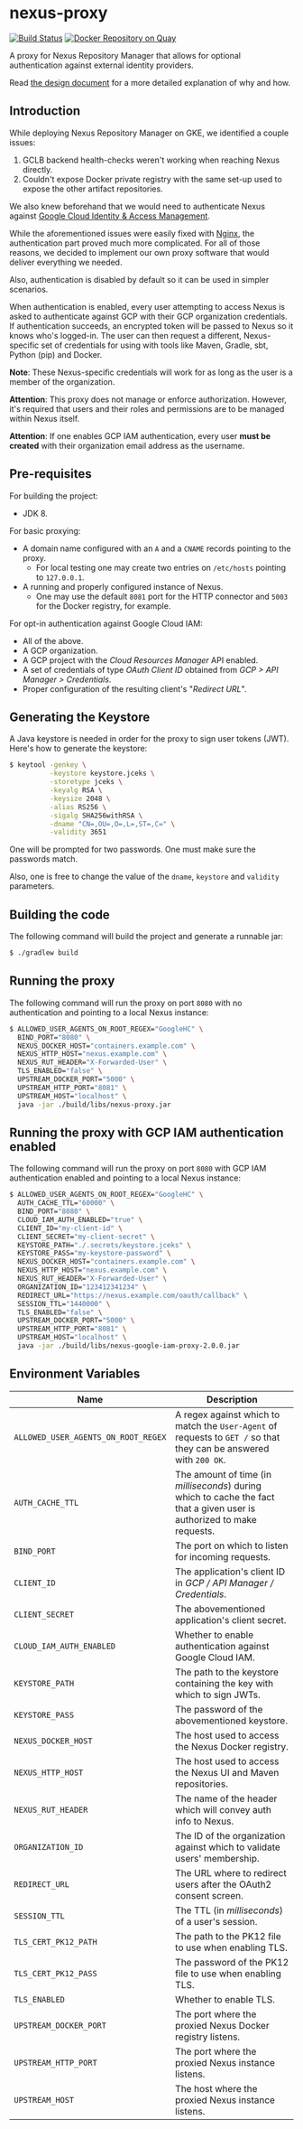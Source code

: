 # nexus-proxy

[![Build Status](https://travis-ci.org/travelaudience/nexus-proxy.svg?branch=master)](https://travis-ci.org/travelaudience/nexus-proxy)
[![Docker Repository on Quay](https://quay.io/repository/travelaudience/docker-nexus-proxy/status "Docker Repository on Quay")](https://quay.io/repository/travelaudience/docker-nexus-proxy)

A proxy for Nexus Repository Manager that allows for optional authentication against external identity providers.

Read [the design document](docs/design.md) for a more detailed explanation of why and how.

## Introduction

While deploying Nexus Repository Manager on GKE, we identified a couple issues:

1. GCLB backend health-checks weren't working when reaching Nexus directly.
1. Couldn't expose Docker private registry with the same set-up used to
expose the other artifact repositories.

We also knew beforehand that we would need to authenticate Nexus against
[Google Cloud Identity & Access Management](https://cloud.google.com/iam/).

While the aforementioned issues were easily fixed with [Nginx](https://nginx.org/en/),
the authentication part proved much more complicated. For all of those reasons,
we decided to implement our own proxy software that would deliver everything we
needed.

Also, authentication is disabled by default so it can be used in simpler scenarios.

When authentication is enabled, every user attempting to access Nexus is asked to
authenticate against GCP with their GCP organization credentials. If authentication
succeeds, an encrypted token will be passed to Nexus so it knows who's logged-in.
The user can then request a different, Nexus-specific set of credentials for
using with tools like Maven, Gradle, sbt, Python (pip) and Docker.

**Note**: These Nexus-specific credentials will work for as long as the user is a member
of the organization.

**Attention**: This proxy does not manage or enforce authorization. However, it's
required that users and their roles and permissions are to be managed within
Nexus itself.

**Attention**: If one enables GCP IAM authentication, every user **must be created**
with their organization email address as the username.

## Pre-requisites

For building the project:

* JDK 8.

For basic proxying:

* A domain name configured with an `A` and a `CNAME` records pointing to the proxy.
  * For local testing one may create two entries on `/etc/hosts` pointing to `127.0.0.1`.
* A running and properly configured instance of Nexus.
  * One may use the default `8081` port for the HTTP connector and `5003` for the Docker registry, for example.

For opt-in authentication against Google Cloud IAM:

* All of the above.
* A GCP organization.
* A GCP project with the _Cloud Resources Manager_ API enabled.
* A set of credentials of type _OAuth Client ID_ obtained from _GCP > API Manager > Credentials_.
* Proper configuration of the resulting client's "_Redirect URL_".

## Generating the Keystore

A Java keystore is needed in order for the proxy to sign user tokens (JWT).
Here's how to generate the keystore:

```bash
$ keytool -genkey \
          -keystore keystore.jceks \
          -storetype jceks \
          -keyalg RSA \
          -keysize 2048 \
          -alias RS256 \
          -sigalg SHA256withRSA \
          -dname "CN=,OU=,O=,L=,ST=,C=" \
          -validity 3651
```

One will be prompted for two passwords. One must make sure the passwords match.

Also, one is free to change the value of the `dname`, `keystore` and `validity` parameters.

## Building the code

The following command will build the project and generate a runnable jar:

```bash
$ ./gradlew build
```

## Running the proxy

The following command will run the proxy on port `8080` with no authentication
and pointing to a local Nexus instance:

```bash
$ ALLOWED_USER_AGENTS_ON_ROOT_REGEX="GoogleHC" \
  BIND_PORT="8080" \
  NEXUS_DOCKER_HOST="containers.example.com" \
  NEXUS_HTTP_HOST="nexus.example.com" \
  NEXUS_RUT_HEADER="X-Forwarded-User" \
  TLS_ENABLED="false" \
  UPSTREAM_DOCKER_PORT="5000" \
  UPSTREAM_HTTP_PORT="8081" \
  UPSTREAM_HOST="localhost" \
  java -jar ./build/libs/nexus-proxy.jar
```

## Running the proxy with GCP IAM authentication enabled

The following command will run the proxy on port `8080` with GCP IAM
authentication enabled and pointing to a local Nexus instance:

```bash
$ ALLOWED_USER_AGENTS_ON_ROOT_REGEX="GoogleHC" \
  AUTH_CACHE_TTL="60000" \
  BIND_PORT="8080" \
  CLOUD_IAM_AUTH_ENABLED="true" \
  CLIENT_ID="my-client-id" \
  CLIENT_SECRET="my-client-secret" \
  KEYSTORE_PATH="./.secrets/keystore.jceks" \
  KEYSTORE_PASS="my-keystore-password" \
  NEXUS_DOCKER_HOST="containers.example.com" \
  NEXUS_HTTP_HOST="nexus.example.com" \
  NEXUS_RUT_HEADER="X-Forwarded-User" \
  ORGANIZATION_ID="123412341234" \
  REDIRECT_URL="https://nexus.example.com/oauth/callback" \
  SESSION_TTL="1440000" \
  TLS_ENABLED="false" \
  UPSTREAM_DOCKER_PORT="5000" \
  UPSTREAM_HTTP_PORT="8081" \
  UPSTREAM_HOST="localhost" \
  java -jar ./build/libs/nexus-google-iam-proxy-2.0.0.jar
```

## Environment Variables

| Name                                | Description |
|-------------------------------------|-------------|
| `ALLOWED_USER_AGENTS_ON_ROOT_REGEX` | A regex against which to match the `User-Agent` of requests to `GET /` so that they can be answered with `200 OK`. |
| `AUTH_CACHE_TTL`                    | The amount of time (in _milliseconds_) during which to cache the fact that a given user is authorized to make requests. |
| `BIND_PORT`                         | The port on which to listen for incoming requests. |
| `CLIENT_ID`                         | The application's client ID in _GCP / API Manager / Credentials_. |
| `CLIENT_SECRET`                     | The abovementioned application's client secret. |
| `CLOUD_IAM_AUTH_ENABLED`            | Whether to enable authentication against Google Cloud IAM. |
| `KEYSTORE_PATH`                     | The path to the keystore containing the key with which to sign JWTs. |
| `KEYSTORE_PASS`                     | The password of the abovementioned keystore. |
| `NEXUS_DOCKER_HOST`                 | The host used to access the Nexus Docker registry. |
| `NEXUS_HTTP_HOST`                   | The host used to access the Nexus UI and Maven repositories. |
| `NEXUS_RUT_HEADER`                  | The name of the header which will convey auth info to Nexus. |
| `ORGANIZATION_ID`                   | The ID of the organization against which to validate users' membership. |
| `REDIRECT_URL`                      | The URL where to redirect users after the OAuth2 consent screen. |
| `SESSION_TTL`                       | The TTL (in _milliseconds_) of a user's session. |
| `TLS_CERT_PK12_PATH`                | The path to the PK12 file to use when enabling TLS. |
| `TLS_CERT_PK12_PASS`                | The password of the PK12 file to use when enabling TLS. |
| `TLS_ENABLED`                       | Whether to enable TLS. |
| `UPSTREAM_DOCKER_PORT`              | The port where the proxied Nexus Docker registry listens. |
| `UPSTREAM_HTTP_PORT`                | The port where the proxied Nexus instance listens. |
| `UPSTREAM_HOST`                     | The host where the proxied Nexus instance listens. |
